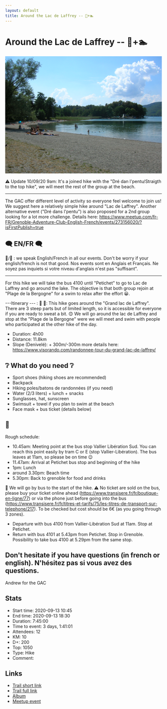 ```yaml
---
layout: default
title: Around the Lac de Laffrey -- 🥾+🏊
---
```


# Around the Lac de Laffrey -- 🥾+🏊

![2020-09-13-laffrey](../img/orig/2020-09-13-laffrey.jpg)

⚠️ Update 10/09/20 9am: It's a joined hike with the "Dré dan l'pentu/Straigth to the top hike", we will meet the rest of the group at the beach.
______________________
The GAC offer different level of activity so everyone feel welcome to join us! We suggest here a relatively simple hike around "Lac de Laffrey".
Another alternative event ("Dré dans l'pentu") is also proposed for a 2nd group looking for a lot more challenge. Details here: https://www.meetup.com/fr-FR/Grenoble-Adventure-Club-English-French/events/273156020/?isFirstPublish=true

##  🗨️ EN/FR 🗨️ 
🦅/🐓 : we speak English/French in all our events. Don't be worry if your english/french is not that good. Nos events sont en Anglais et Français. Ne soyez pas inquiets si votre niveau d'anglais n'est pas "suffisant".

---------------
For this hike we will take the bus 4100 until "Petichet" to go to Lac de Laffrey and go around the lake. The objective is that both group rejoin at "Plage de la Bergogne" for a swim to relax after the effort 😀.

---Itinerary --- : 💪
🥾: This hike goes around the "Grand lac de Laffrey". There are 3 steep parts but of limited length, so it is accessible for everyone if you are ready to sweat a bit. 😊 We will go around the lac de Laffrey and stop at the "Plage de la Bergogne" were we will meet and swim with people who participated at the other hike of the day.
- Duration: 4h00
- Distance: 11.8km
- Slope (Denivelé): + 300m/-300m
more details here: https://www.visorando.com/randonnee-tour-du-grand-lac-de-laffrey/

##  ❔ What do you need ❔ 
- Sport shoes (hiking shoes are recommended)
- Backpack
- Hiking poles/batons de randonnées (if you need)
- Water (2/3 liters) + lunch + snacks
- Sunglasses, hat, sunscreen
- Swimsuit + towel if you plan to swim at the beach
- Face mask + bus ticket (details below)

## 📅
Rough schedule:
- 10.45am: Meeting point at the bus stop Vallier Libération Sud. You can reach this point easily by tram C or E (stop Vallier-Libération). The bus leaves at 11am, so please be on time 😉
- 11.47am: Arrival at Petichet bus stop and beginning of the hike
- 1pm: Lunch
- around 3.30pm: Beach time
- 5.30pm: Back to grenoble for food and drinks

____🚌____
We will go by bus to the start of the hike. ⚠️ No ticket are sold on the bus, please buy your ticket online ahead (https://www.transisere.fr/fr/boutique-en-ligne/77) or via the phone just before going into the bus (https://www.transisere.fr/fr/titres-et-tarifs/75/les-titres-de-transport-sur-telephone/217). To be checked but cost should be 6€ (as you going through 3 zones).
- Departure with bus 4100 from Vallier-Libération Sud at 11am. Stop at Petichet.
- Return with bus 4101 at 5.43pm from Petichet. Stop in Grenoble. Possibility to take bus 4100 at 5.29pm from the same stop.

Don't hesitate if you have questions (in french or english).
N'hésitez pas si vous avez des questions.
--
Andrew for the GAC

## Stats

- Start time: 2020-09-13 10:45
- End time: 2020-09-13 18:30
- Duration: 7:45:00
- Time to event: 3 days, 1:41:01
- Attendees: 12
- KM: 10
- D+: 200
- Top: 1050
- Type: Hike
- Comment: 

## Links

- [Trail short link](https://s.42l.fr/OYlyM0Y9)
- [Trail full link]()
- [Album](https://binnette.github.io/GacImg2020/)
- [Meetup event](https://www.meetup.com/grenoble-adventure-club-english-french/events/273156179/)

